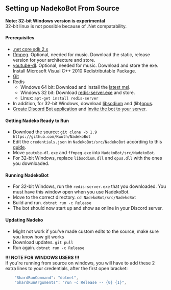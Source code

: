 ## Setting up NadekoBot From Source

**Note: 32-bit Windows version is experimental**  
32-bit linux is not possible because of .Net compatability.

#### Prerequisites  
- [.net core sdk 2.x][.netcore]  
- [ffmpeg][ffmpeg]. Optional, needed for music. Download the static, release version for your architecture and store.  
- [youtube-dl](http://rg3.github.io/youtube-dl/download.html). Optional, needed for music. Download and store the exe. Install Microsoft Visual C++ 2010 Redistributable Package.  
- [Git][git]  
- Redis  
  - Windows 64 bit: Download and install the [latest msi][redis].  
  - Windows 32 bit: Download [redis-server.exe](https://github.com/MaybeGoogle/NadekoFiles/blob/master/x86%20Prereqs/redis-server.exe?raw=true) and store.  
  - Linux: `apt-get install redis-server`  
- In addition, for 32-bit Windows, download [libsodium](https://github.com/MaybeGoogle/NadekoFiles/blob/master/x86%20Prereqs/NadekoBot_Music/libsodium.dll?raw=true) and (lib)[opus](https://github.com/MaybeGoogle/NadekoFiles/blob/master/x86%20Prereqs/NadekoBot_Music/opus.dll?raw=true).  
- [Create Discord Bot application](http://nadekobot.readthedocs.io/en/latest/JSON%20Explanations/#creating-discord-bot-application) and [Invite the bot to your server](http://nadekobot.readthedocs.io/en/latest/JSON%20Explanations/#inviting-your-bot-to-your-server).  

#### Getting Nadeko Ready to Run  
- Download the source: `git clone -b 1.9 https://github.com/Kwoth/NadekoBot`  
- Edit the `credentials.json` in `NadekoBot/src/NadekoBot` according to this [guide](http://nadekobot.readthedocs.io/en/latest/JSON%20Explanations/#setting-up-credentialsjson-file).  
- Move `youtube-dl.exe` and `ffmpeg.exe` into `NadekoBot/src/NadekoBot`. 
- For 32-bit Windows, replace `libsodium.dll` and `opus.dll` with the ones you downloaded.   

#### Running NadekoBot  
- For 32-bit Windows, run the `redis-server.exe` that you downloaded. You must have this window open when you use NadekoBot.  
- Move to the correct directory. `cd NadekoBot/src/NadekoBot`  
- Build and run. `dotnet run -c Release`  
- The bot should now start up and show as online in your Discord server.

#### Updating Nadeko  
- Might not work if you've made custom edits to the source, make sure you know how git works  
- Download updates. `git pull`  
- Run again. `dotnet run -c Release`

**!!! NOTE FOR WINDOWS USERS  !!!**  
If you're running from source on windows, you will have to add these 2 extra lines to your credentials, after the first open bracket:
```js
    "ShardRunCommand": "dotnet",
    "ShardRunArguments": "run -c Release -- {0} {1}",
```

[.netcore]: https://www.microsoft.com/net/download/core#/sdk
[ffmpeg]: http://ffmpeg.zeranoe.com/builds/
[git]: https://git-scm.com/downloads
[redis]: https://github.com/MicrosoftArchive/redis/releases/latest
